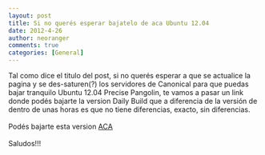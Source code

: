 ```yaml
---
layout: post
title: Si no querés esperar bajatelo de aca Ubuntu 12.04
date: 2012-4-26
author: neoranger
comments: true
categories: [General]
---
```

Tal como dice el titulo del post, si no querés esperar a que se actualice la pagina y se des-saturen(?) los servidores de Canonical para que puedas bajar tranquilo Ubuntu 12.04 Precise Pangolin, te vamos a pasar un link donde podés bajarte la version Daily Build que a diferencia de la versión de dentro de unas horas es que no tiene diferencias, exacto, sin diferencias.<br /><br />Podés bajarte esta version <a href="http://cdimage.ubuntu.com/daily-live/current/">ACA</a><br /><br />Saludos!!!
